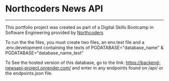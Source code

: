 # Northcoders News API

--- 

This portfolio project was created as part of a Digital Skills Bootcamp in Software Engineering provided by [Northcoders](https://northcoders.com/)

To run the the files, you must create two files, an env.test file and a .env.development containing the texts of PGDATABASE="database_name" & PGDATABASE="database_name_test"

To See the hosted version of this database, go to the link: 
https://backend-newsapi-project.onrender.com/ and enter in any endpoints found on /api/ or the endpoints.json file.
